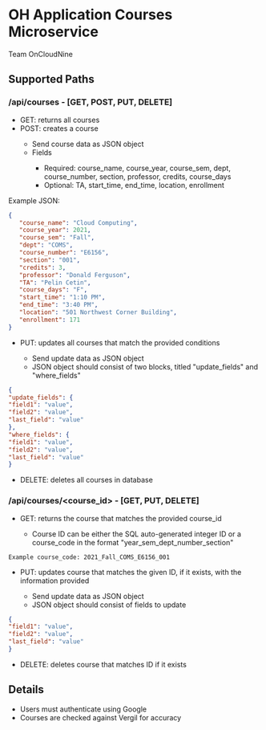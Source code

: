 # OH Application Courses Microservice

Team OnCloudNine

## Supported Paths
### /api/courses - [GET, POST, PUT, DELETE]
<ul>
<li>GET: returns all courses</li>
<li>POST: creates a course</li>
<ul>
<li>Send course data as JSON object</li>
<li>Fields</li>
<ul>
<li>Required: course_name, course_year, course_sem, dept, 
course_number, section, professor, credits, course_days</li>
<li>Optional: TA, start_time, end_time, location, enrollment</li>
</ul>
</ul>
</ul>
Example JSON:

```json
{
   "course_name": "Cloud Computing",
   "course_year": 2021,
   "course_sem": "Fall",
   "dept": "COMS",
   "course_number": "E6156",
   "section": "001",
   "credits": 3,
   "professor": "Donald Ferguson",
   "TA": "Pelin Cetin",
   "course_days": "F",
   "start_time": "1:10 PM",
   "end_time": "3:40 PM",
   "location": "501 Northwest Corner Building",
   "enrollment": 171
}

```

<ul>
<li>PUT: updates all courses that match the provided conditions</li>
<ul>
<li>Send update data as JSON object</li>
<li>JSON object should consist of two blocks, titled "update_fields" and 
"where_fields"</li>
</ul>
</ul>

```json
{
"update_fields": {
"field1": "value",
"field2": "value",
"last_field": "value"
},
"where_fields": {
"field1": "value",
"field2": "value",
"last_field": "value"
}
```

<ul>
<li>DELETE: deletes all courses in database</li>
</ul>

### /api/courses/<course_id> - [GET, PUT, DELETE]
<ul>
<li>GET: returns the course that matches the provided course_id</li>
<ul>
<li>Course ID can be either the SQL auto-generated integer ID or a 
course_code in the format "year_sem_dept_number_section"</li>
</ul>
</ul>

```
Example course_code: 2021_Fall_COMS_E6156_001
```

<ul>
<li>PUT: updates course that matches the given ID, if it exists, with the 
information provided</li>
<ul>
<li>Send update data as JSON object</li>
<li>JSON object should consist of fields to update</li>
</ul>
</ul>

```json
{
"field1": "value",
"field2": "value",
"last_field": "value"
}
```

<ul>
<li>DELETE: deletes course that matches ID if it exists</li>
</ul>

## Details
<ul>
<li>Users must authenticate using Google</li>
<li>Courses are checked against Vergil for accuracy</li>
</ul>